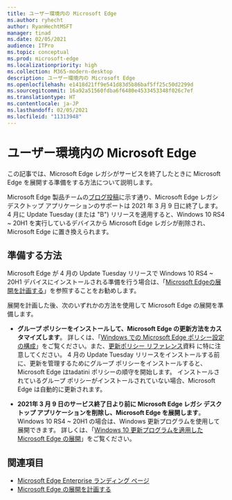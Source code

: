 ```yaml
---
title: ユーザー環境内の Microsoft Edge
ms.author: ryhecht
author: RyanHechtMSFT
manager: tinad
ms.date: 02/05/2021
audience: ITPro
ms.topic: conceptual
ms.prod: microsoft-edge
ms.localizationpriority: high
ms.collection: M365-modern-desktop
description: ユーザー環境内の Microsoft Edge
ms.openlocfilehash: e1418d21ff9e541d83d5b86baf5ff25c50d2299d
ms.sourcegitcommit: 16a92a51560fdba6f6480e4533453348f026c7ef
ms.translationtype: HT
ms.contentlocale: ja-JP
ms.lasthandoff: 02/05/2021
ms.locfileid: "11313948"
---
```

# ユーザー環境内の Microsoft Edge

この記事では、Microsoft Edge レガシがサービスを終了したときに Microsoft Edge を展開する準備をする方法について説明します。

Microsoft Edge 製品チームの[ブログ投稿](https://aka.ms/EdgeLegacyEOS)に示す通り、Microsoft Edge レガシ デスクトップ アプリケーションのサポートは 2021 年 3 月 9 日に終了します。 4 月に Update Tuesday (または "B") リリースを適用すると、Windows 10 RS4 ~ 20H1 を実行しているデバイスから Microsoft Edge レガシが削除され、Microsoft Edge に置き換えられます。

##  <a name="how-to-prepare"></a>準備する方法

Microsoft Edge が 4 月の Update Tuesday リリースで Windows 10 RS4 ~ 20H1 デバイスにインストールされる準備を行う場合は、「[Microsoft Edgeの展開を計画する](deploy-edge-plan-deployment.md)」を参照することをお勧めします。

展開を計画した後、次のいずれかの方法を使用して Microsoft Edge の展開を準備します。

- **グループ ポリシーをインストールして、Microsoft Edge の更新方法をカスタマイズします**。 詳しくは、「[Windows での Microsoft Edge ポリシー設定の構成](configure-microsoft-edge.md)」をご覧ください。また、[更新ポリシー リファレンス](microsoft-edge-update-policies.md)資料 に特に注意してください。 4 月の Update Tuesday リリースをインストールする前に、更新を管理するためにグループ ポリシーをインストールすると、Microsoft Edge はtadatini ポリシーの順守を開始します。 インストールされているグループ ポリシーがインストールされていない場合、Microsoft Edge は自動的に更新されます。

- **2021年 3 月 9 日のサービス終了日より前に Microsoft Edge レガシ デスクトップ アプリケーションを削除し、Microsoft Edge を展開します**。 Windows 10 RS4 ~ 20H1 の場合は、Windows 更新プログラムを使用して展開できます。 詳しくは、「[Windows 10 更新プログラムを適用した Microsoft Edge の展開](deploy-edge-with-windows-10-updates.md)」をご覧ください。

##  <a name="see-also"></a>関連項目

- [Microsoft Edge Enterprise ランディング ページ](https://aka.ms/EdgeEnterprise)
- [Microsoft Edge の展開を計画する](deploy-edge-plan-deployment.md)